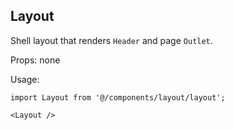 ## Layout

Shell layout that renders `Header` and page `Outlet`.

Props: none

Usage:
```tsx
import Layout from '@/components/layout/layout';

<Layout />
```

